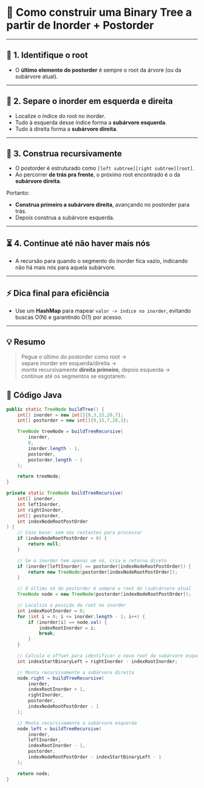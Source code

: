 # 🌳 Como construir uma Binary Tree a partir de Inorder + Postorder

---

## 🚀 1. Identifique o root
- O **último elemento do postorder** é sempre o root da árvore (ou da subárvore atual).

---

## 🧭 2. Separe o inorder em esquerda e direita
- Localize o índice do root no inorder.
- Tudo à esquerda desse índice forma a **subárvore esquerda**.
- Tudo à direita forma a **subárvore direita**.

---

## 🔄 3. Construa recursivamente
- O postorder é estruturado como `[left subtree][right subtree][root]`.
- Ao percorrer **de trás pra frente**, o próximo root encontrado é o da **subárvore direita**.

Portanto:
- **Construa primeiro a subárvore direita**, avançando no postorder para trás.
- Depois construa a subárvore esquerda.

---

## ⏳ 4. Continue até não haver mais nós
- A recursão para quando o segmento do inorder fica vazio, indicando não há mais nós para aquela subárvore.

---

## ⚡ Dica final para eficiência
- Use um **HashMap** para mapear `valor -> índice no inorder`, evitando buscas O(N) e garantindo O(1) por acesso.

---

## 💡 Resumo
> Pegue o último do postorder como root →  
> separe inorder em esquerda/direita →  
> monte recursivamente **direita primeiro**, depois esquerda →  
> continue até os segmentos se esgotarem.

## 📝 Código Java

```java
public static TreeNode buildTree() {
    int[] inorder = new int[]{9,3,15,20,7};
    int[] postorder = new int[]{9,15,7,20,3};

    TreeNode treeNode = buildTreeRecursive(
        inorder,
        0,
        inorder.length - 1,
        postorder,
        postorder.length - 1
    );

    return treeNode;
}

private static TreeNode buildTreeRecursive(
    int[] inorder,
    int leftInorder,
    int rightInorder,
    int[] postorder,
    int indexNodeRootPostOrder
) {
    // Caso base: sem nós restantes para processar
    if (indexNodeRootPostOrder < 0) {
        return null;
    }

    // Se o inorder tem apenas um nó, cria e retorna direto
    if (inorder[leftInorder] == postorder[indexNodeRootPostOrder]) {
        return new TreeNode(postorder[indexNodeRootPostOrder]);
    }

    // O último nó do postorder é sempre o root do (sub)árvore atual
    TreeNode node = new TreeNode(postorder[indexNodeRootPostOrder]);

    // Localiza a posição do root no inorder
    int indexRootInorder = 0;
    for (int i = 0; i <= inorder.length - 1; i++) {
        if (inorder[i] == node.val) {
            indexRootInorder = i;
            break;
        }
    }

    // Calcula o offset para identificar o novo root da subárvore esquerda no postorder
    int indexStartBinaryLeft = rightInorder - indexRootInorder;

    // Monta recursivamente a subárvore direita
    node.right = buildTreeRecursive(
        inorder,
        indexRootInorder + 1,
        rightInorder,
        postorder,
        indexNodeRootPostOrder - 1
    );

    // Monta recursivamente a subárvore esquerda
    node.left = buildTreeRecursive(
        inorder,
        leftInorder,
        indexRootInorder - 1,
        postorder,
        indexNodeRootPostOrder - indexStartBinaryLeft - 1
    );

    return node;
}
```
